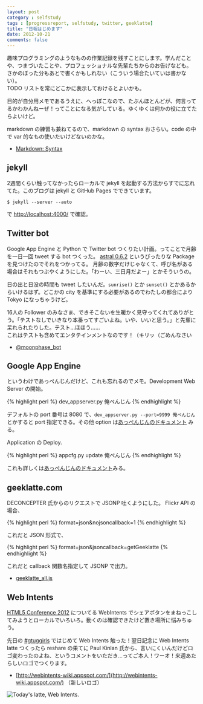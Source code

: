 ```yaml
---
layout: post
category : selfstudy
tags : [progressreport, selfstudy, twitter, geeklatte]
title: "日報はじめます"
date: 2012-10-21
comments: false
---
```


趣味プログラミングのようなものの作業記録を残すことにします。学んだことや、つまづいたことや、プロフェッショナルな先輩たちからのお告げなども。  
さかのぼった分もあとで書くかもしれない（こういう場合たいていは書かない）。  
TODO リストを常にどこかに表示しておけるとよいかも。

目的が自分用メモであるうえに、へっぽこなので、たぶんほとんどが、何言ってるかわかんねーぜ！ってことになる気がしている。ゆくゆくは何かの役に立てたらよいけど。

markdown の練習も兼ねてるので、markdown の syntax おさらい。code の中で var 的なもの使いたいけどないのかな。

* [Markdown: Syntax](http://daringfireball.net/projects/markdown/syntax)

## jekyll

2週間くらい触ってなかったらローカルで jekyll を起動する方法からすでに忘れてた。このブログは jekyll と GitHub Pages でできています。

	$ jekyll --server --auto

で [http://localhost:4000/](http://localhost:4000/) で確認。

## Twitter bot
Google App Engine と Python で Twitter bot つくりたい計画。ってことで月齢を一日一回 tweet する bot つくった。
[astral 0.6.2](http://pypi.python.org/pypi/astral/) というぴったりな Package を見つけたのでそれをつかってる。
月齢の数字だけじゃなくて、呼び名がある場合はそれもつぶやくようにした。「わーい、三日月だよー」とかそういうの。

日の出と日没の時間も tweet したいんだ。`sunrise()` とか `sunset()` とかあるからいけるはず。どこかの city を基準にする必要があるのでわたしの都合により Tokyo になっちゃうけど。

16人の Follower のみなさま、できそこないを生暖かく見守ってくれてありがとう。「テストなしでいきなり本番ってすごいよね。いや、いいと思う。」と先輩に呆れられたりした。テスト…ほほう……  
これはテストも含めてエンタテインメントなのです！（キリッ（ごめんなさい

* [@moonphase_bot](https://twitter.com/moonphase_bot)

## Google App Engine

というわけであっぺんじんだけど、これも忘れるのでメモ。Development Web Server の開始。

{% highlight perl %}
dev_appserver.py 俺ぺんじん
{% endhighlight %}

デフォルトの port 番号は 8080 で、`dev_appserver.py --port=9999 俺ぺんじん` とかすると port 指定できる。その他 option は[あっぺんじんのドキュメント](https://developers.google.com/appengine/docs/python/tools/devserver?hl=en) みる。

Application の Deploy.

{% highlight perl %}
appcfg.py update 俺ぺんじん
{% endhighlight %}


これも詳しくは[あっぺんじんのドキュメント](https://developers.google.com/appengine/docs/python/tools/uploadinganapp?hl=en)みる。


## geeklatte.com
DECONCEPTER 氏からのリクエストで JSONP 吐くようにした。 
Flickr API の場合、

{% highlight perl %}
format=json&nojsoncallback=1
{% endhighlight %}

これだと JSON 形式で、

{% highlight perl %}
format=json&jsoncallback=getGeeklatte
{% endhighlight %}

これだと callback 関数名指定して JSONP で出力。

* [geeklatte_all.js](http://geeklatte.com/geeklatte_all.js)

## Web Intents
[HTML5 Conference 2012](http://events.html5j.org/conference/2012/09/) についてる WebIntents でシェアボタンをまねっこしてみようとローカルでいろいろ。動くのは確認できたけど置き場所に悩みちゅう。

先日の [#gtuggirls](https://docs.google.com/document/d/1yrznHMMLilPQEQio64EI9Mbqj2SCj_ZiSlRGfisR-K0/edit) ではじめて Web Intents 触った！翌日記念に Web Intents latte つくったら reshare の果てに Paul Kinlan 氏から、言いにくいんだけどロゴ変わったのよね、というコメントをいただき…ってご本人！ワーオ！来週あたらしいロゴでつくります。

* [http://webintents-wiki.appspot.com/](http://webintents-wiki.appspot.com/) （新しいロゴ）

![Today's latte, Web Intents.](http://farm9.staticflickr.com/8046/8098765939_3ffa1b2959_z.jpg)

